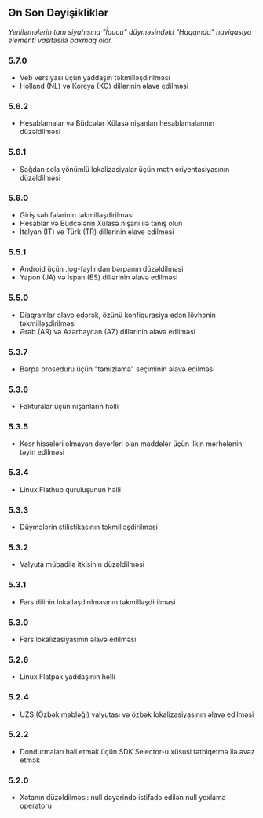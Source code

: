 ## Ən Son Dəyişikliklər

_Yeniləmələrin tam siyahısına "İpucu" düyməsindəki "Haqqında" naviqasiya elementi vasitəsilə baxmaq olar._

### 5.7.0
- Veb versiyası üçün yaddaşın təkmilləşdirilməsi
- Holland (NL) və Koreya (KO) dillərinin əlavə edilməsi

### 5.6.2
- Hesablamalar və Büdcələr Xülasə nişanları hesablamalarının düzəldilməsi

### 5.6.1
- Sağdan sola yönümlü lokalizasiyalar üçün mətn oriyentasiyasının düzəldilməsi

### 5.6.0
- Giriş səhifələrinin təkmilləşdirilməsi
- Hesablar və Büdcələrin Xülasə nişanı ilə tanış olun
- İtalyan (IT) və Türk (TR) dillərinin əlavə edilməsi

### 5.5.1
- Android üçün .log-faylından bərpanın düzəldilməsi
- Yapon (JA) və İspan (ES) dillərinin əlavə edilməsi

### 5.5.0
- Diaqramlar əlavə edərək, özünü konfiqurasiya edən lövhənin təkmilləşdirilməsi
- Ərəb (AR) və Azərbaycan (AZ) dillərinin əlavə edilməsi

### 5.3.7
- Bərpa proseduru üçün "təmizləmə" seçiminin əlavə edilməsi

### 5.3.6
- Fakturalar üçün nişanların həlli

### 5.3.5
- Kəsr hissələri olmayan dəyərləri olan maddələr üçün ilkin mərhələnin təyin edilməsi

### 5.3.4
- Linux Flathub quruluşunun həlli

### 5.3.3
- Düymələrin stilistikasının təkmilləşdirilməsi

### 5.3.2
- Valyuta mübadilə itkisinin düzəldilməsi

### 5.3.1
- Fars dilinin lokallaşdırılmasının təkmilləşdirilməsi

### 5.3.0
- Fars lokalizasiyasının əlavə edilməsi

### 5.2.6
- Linux Flatpak yaddaşının həlli

### 5.2.4
- UZS (Özbək məbləği) valyutası və özbək lokalizasiyasının əlavə edilməsi

### 5.2.2
- Dondurmaları həll etmək üçün SDK Selector-u xüsusi tətbiqetmə ilə əvəz etmək

### 5.2.0
- Xətanın düzəldilməsi: null dəyərində istifadə edilən null yoxlama operatoru
